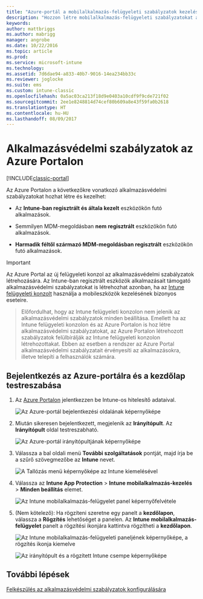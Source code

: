 ```yaml
---
title: "Azure-portál a mobilalkalmazás-felügyeleti szabályzatok kezeléséhez"
description: "Hozzon létre mobilalkalmazás-felügyeleti szabályzatokat az Azure-portál segítségével. Az itt létrehozott szabályzatok az Intune-ban regisztrált és nem regisztrált eszközökre is alkalmazhatók."
keywords: 
author: mattbriggs
ms.author: mabrigg
manager: angrobe
ms.date: 10/22/2016
ms.topic: article
ms.prod: 
ms.service: microsoft-intune
ms.technology: 
ms.assetid: 7d6dae94-a833-40b7-9016-14ea234bb33c
ms.reviewer: joglocke
ms.suite: ems
ms.custom: intune-classic
ms.openlocfilehash: 0a5ac03ca213f18d9e0403a10cdf9f9cde721f02
ms.sourcegitcommit: 2ee1e8248814d74cef80b609a8e43f59fa0b2618
ms.translationtype: HT
ms.contentlocale: hu-HU
ms.lasthandoff: 08/09/2017
---
```

# <a name="azure-portal-for-intune-app-protection-policies"></a>Alkalmazásvédelmi szabályzatok az Azure Portalon

[!INCLUDE[classic-portal](../includes/classic-portal.md)]

Az Azure Portalon a következőkre vonatkozó alkalmazásvédelmi szabályzatokat hozhat létre és kezelhet:

- Az **Intune-ban regisztrált és általa kezelt** eszközökön futó alkalmazások.

- Semmilyen MDM-megoldásban **nem regisztrált** eszközökön futó alkalmazások.
- **Harmadik féltől származó MDM-megoldásban regisztrált** eszközökön futó alkalmazások.

>[!IMPORTANT]
> Az Azure Portal az új felügyeleti konzol az alkalmazásvédelmi szabályzatok létrehozására. Az Intune-ban regisztrált eszközök alkalmazásait támogató alkalmazásvédelmi szabályzatokat is létrehozhat azonban, ha az [Intune felügyeleti konzolt](configure-and-deploy-mobile-application-management-policies-in-the-microsoft-intune-console.md) használja a mobileszközök kezelésének bizonyos eseteire.

> Előfordulhat, hogy az Intune felügyeleti konzolon nem jelenik az alkalmazásvédelmi szabályzatok minden beállítása. Emellett ha az Intune felügyeleti konzolon és az Azure Portalon is hoz létre alkalmazásvédelmi szabályzatokat, az Azure Portalon létrehozott szabályzatok felülbírálják az Intune felügyeleti konzolon létrehozottakat. Ebben az esetben a rendszer az Azure Portal alkalmazásvédelmi szabályzatait érvényesíti az alkalmazásokra, illetve telepíti a felhasználók számára.


## <a name="sign-in-to-the-azure-portal-and-customize-your-start-page"></a>Bejelentkezés az Azure-portálra és a kezdőlap testreszabása

1.  Az [Azure Portalon](https://portal.azure.com) jelentkezzen be Intune-os hitelesítő adataival.

    ![Az Azure-portál bejelentkezési oldalának képernyőképe](../media/AppManagement/AzurePortal_MAMSigninPage.png)

2.  Miután sikeresen bejelentkezett, megjelenik az **Irányítópult**. Az **Irányítópult** oldal testreszabható.

    ![Az Azure-portál irányítópultjának képernyőképe](../media/AppManagement/AzurePortal_MAMStartboard_NoMAM.png)

3.  Válassza a bal oldali menü **További szolgáltatások** pontját, majd írja be a szűrő szövegmezőbe az **Intune** nevet.

    ![A Tallózás menü képernyőképe az Intune kiemelésével](../media/AppManagement/MAM-Azure-Portal-1.png)

4.  Válassza az **Intune App Protection** > **Intune mobilalkalmazás-kezelés** > **Minden beállítás** elemet.

    ![Az Intune mobilalkalmazás-felügyelet panel képernyőfelvétele](../media/AppManagement/MAM-Azure-Portal-2.png)

5. (Nem kötelező): Ha rögzíteni szeretne egy panelt a **kezdőlapon**, válassza a **Rögzítés** lehetőséget a panelen. Az **Intune mobilalkalmazás-felügyelet** panelt a rögzítési ikonjára kattintva rögzítheti a **kezdőlapon**.

    ![Az Intune mobilalkalmazás-felügyeleti paneljének képernyőképe, a rögzítés ikonja kiemelve](../media/AppManagement/AzurePortal_MAM_PinBladeAction.png)

    ![Az irányítópult és a rögzített Intune csempe képernyőképe](../media/AppManagement/AzurePortal_MAM_Startboard_withMAM.png)

## <a name="next-steps"></a>További lépések
[Felkészülés az alkalmazásvédelmi szabályzatok konfigurálására](get-ready-to-configure-mobile-app-management-policies-with-microsoft-intune.md)
